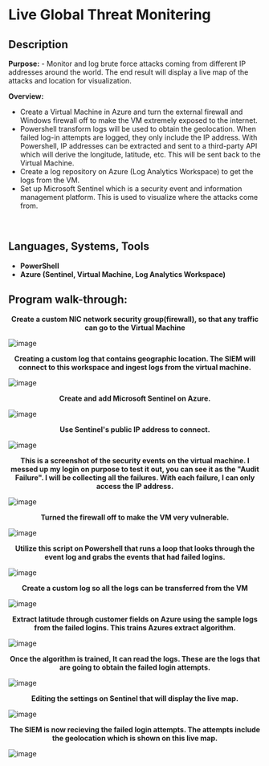<h1>Live Global Threat Monitering</h1>



<h2>Description</h2>
<b> Purpose:</b>
  - Monitor and log brute force attacks coming from different IP addresses around the world. The end result will display a live map of the attacks and location for visualization.

 
<b>Overview:</b> 
- Create a Virtual Machine in Azure and turn the external firewall and Windows firewall off to make the VM extremely exposed to the internet.
- Powershell transform logs will be used to obtain the geolocation. When failed log-in attempts are logged, they only include the IP address. With Powershell, IP addresses can be extracted and sent to a third-party API which will derive the longitude, latitude, etc. This will be sent back to the Virtual Machine.
- Create a log repository on Azure (Log Analytics Workspace) to get the logs from the VM.
- Set up Microsoft Sentinel which is a security event and information management platform. This is used to visualize where the attacks come from.
<br />
<h2>Languages, Systems, Tools</h2>

- <b>PowerShell</b>
- <b>Azure (Sentinel, Virtual Machine, Log Analytics Workspace)</b>



<h2>Program walk-through:</h2>

<p align="center">
<b>Create a custom NIC network security group(firewall), so that any traffic can go to the Virtual Machine </b> <br/>
 
 ![image](https://github.com/ermiasket/LiveGlobalThreatMonitering/assets/107594112/5147562c-8af3-4412-aa46-d080f147c488)

<p align="center">
<b>Creating a custom log that contains geographic location. The SIEM will connect to this workspace and ingest logs from the virtual machine. </b> <br/>
 
![image](https://github.com/ermiasket/LiveGlobalThreatMonitering/assets/107594112/2f205bb8-407e-465c-98db-516d3e9397e5)

<p align="center">
<b>Create and add Microsoft Sentinel on Azure.  </b> <br/>

 ![image](https://github.com/ermiasket/LiveGlobalThreatMonitering/assets/107594112/d7157216-8386-4a06-9383-995c1d2d0bdd)


<p align="center">
<b> Use Sentinel's public IP address to connect. </b> <br/>

![image](https://github.com/ermiasket/LiveGlobalThreatMonitering/assets/107594112/ed48f3a1-eb6e-45b5-b462-54fde2bba0a7)


<p align="center">
<b> This is a screenshot of the security events on the virtual machine. I messed up my login on purpose to test it out, you can see it as the "Audit Failure". I will be collecting all the failures. With each failure, I can only access the IP address. </b> <br/>

![image](https://github.com/ermiasket/LiveGlobalThreatMonitering/assets/107594112/e3e67a6f-9999-4e85-9a39-a5c71e816ee9)

<p align="center">
<b> Turned the firewall off to make the VM very vulnerable. </b> <br/>

 ![image](https://github.com/ermiasket/LiveGlobalThreatMonitering/assets/107594112/381ce45c-8233-476c-82d9-4e9b905b52b0)

<p align="center">
<b>Utilize this script on Powershell that runs a loop that looks through the event log and grabs the events that had failed logins.  </b> <br/>

![image](https://github.com/ermiasket/LiveGlobalThreatMonitering/assets/107594112/8009a418-f274-4257-af6a-e49ab98d3c1f)

<p align="center">
<b> Create a custom log so all the logs can be transferred from the VM </b> <br/>

![image](https://github.com/ermiasket/LiveGlobalThreatMonitering/assets/107594112/45415f79-b2dd-4e67-a72c-0e25b66acec6)


<p align="center">
<b>Extract latitude through customer fields on Azure using the sample logs from the failed logins. This trains Azures extract algorithm.    </b> <br/>

![image](https://github.com/ermiasket/LiveGlobalThreatMonitering/assets/107594112/2d826600-a235-41ef-9746-a02b9d5c58ad)

<p align="center">
<b> Once the algorithm is trained, It can read the logs. These are the logs that are going to obtain the failed login attempts. </b> <br/>

![image](https://github.com/ermiasket/LiveGlobalThreatMonitering/assets/107594112/6a5263b6-8712-463e-92b0-9a42ea428786)

<p align="center">
<b> Editing the settings on Sentinel that will display the live map. </b> <br/>

![image](https://github.com/ermiasket/LiveGlobalThreatMonitering/assets/107594112/21b008c0-d68b-486d-84ba-0672f3a4b226)

<p align="center">
<b> The SIEM is now recieving the failed login attempts. The attempts include the geolocation which is shown on this live map. </b> <br/>

 ![image](https://github.com/ermiasket/LiveGlobalThreatMonitering/assets/107594112/627cea99-4f43-4e6e-bf94-012ffee3c011)


</p>

<!--
 ```diff
- text in red
+ text in green
! text in orange
# text in gray
@@ text in purple (and bold)@@
```
--!>
